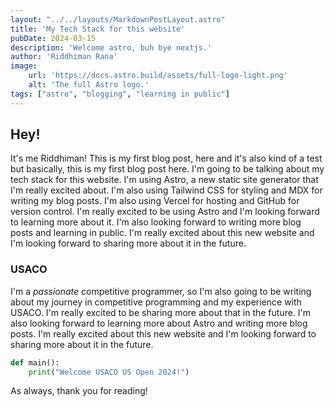 ```yaml
---
layout: "../../layouts/MarkdownPostLayout.astro"
title: 'My Tech Stack for this website'
pubDate: 2024-03-15
description: 'Welcome astro, buh bye nextjs.'
author: 'Riddhiman Rana'
image:
    url: 'https://docs.astro.build/assets/full-logo-light.png'
    alt: 'The full Astro logo.'
tags: ["astro", "blogging", "learning in public"]
---
```


## Hey!

It's me Riddhiman! This is my first blog post, here and it's also kind of a test but basically, this is my first blog post here. I'm going to be talking about my tech stack for this website. I'm using Astro, a new static site generator that I'm really excited about. I'm also using Tailwind CSS for styling and MDX for writing my blog posts. I'm also using Vercel for hosting and GitHub for version control. I'm really excited to be using Astro and I'm looking forward to learning more about it. I'm also looking forward to writing more blog posts and learning in public. I'm really excited about this new website and I'm looking forward to sharing more about it in the future.

### USACO

I'm a *passionate* competitive programmer, so I'm also going to be writing about my journey in competitive programming and my experience with USACO. I'm really excited to be sharing more about that in the future. I'm also looking forward to learning more about Astro and writing more blog posts. I'm really excited about this new website and I'm looking forward to sharing more about it in the future.

```python
def main():
    print("Welcome USACO US Open 2024!")
```

As always, thank you for reading!